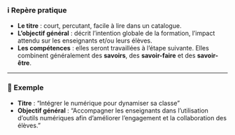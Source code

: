 ### ℹ️ Repère pratique

- **Le titre** : court, percutant, facile à lire dans un catalogue.  
- **L’objectif général** : décrit l’intention globale de la formation, l’impact attendu sur les enseignants et/ou leurs élèves.  
- **Les compétences** : elles seront travaillées à l’étape suivante. Elles combinent généralement des **savoirs**, des **savoir-faire** et des **savoir-être**.  

---

### 📌 Exemple
- **Titre** : “Intégrer le numérique pour dynamiser sa classe”  
- **Objectif général** : “Accompagner les enseignants dans l’utilisation d’outils numériques afin d’améliorer l’engagement et la collaboration des élèves.”  



